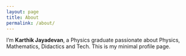```yaml
---
layout: page
title: About
permalink: /about/
---
```


I’m **Karthik Jayadevan**, a Physics graduate passionate about Physics, Mathematics, Didactics and Tech.
This is my minimal profile page.
